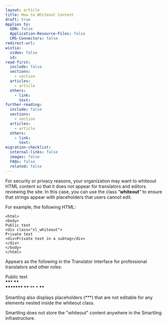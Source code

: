 ```yaml
---
layout: article
title: How to Whiteout Content
draft: true
Applies to:
  GDN: false
  Application-Resource-Files: false
  CMS-Connectors: false
redirect-url:
wistia:
  video: false
  id:
read-first:
  include: false
  sections:
    - section
  articles:
    - article
  others:
    - link:
      text:
further-reading:
  include: false
  sections:
    - section
  articles:
    - article
  others:
    - link:
      text:
migration-checklist:
  internal-links: false
  images: false
  FAQs: false
  related: false
---
```



For security or privacy reasons, your organization may want to whiteout HTML content so that it does not appear for translators and editors reviewing the site. In this case, you can use the class “**whiteout**” to ensure that strings appear with placeholders that users cannot edit.

For example, the following HTML:
~~~
<html>  
<body>  
Public text  
<div class="sl_whiteout">  
Private text  
<div>Private text in a subtag</div>  
</div>  
</body>  
</html>
~~~

Appears as the following in the Translator Interface for professional translators and other roles:

Public text
<br>**\*\***\* **\*\*
<br>\*\*****\* \*\*** \*\* \* **\*\***

Smartling also displays placeholders (\*\*\*) that are not editable for any elements nested inside the whiteout class.

Smartling does not store the "whiteout" content anywhere in the Smartling infrastructure.